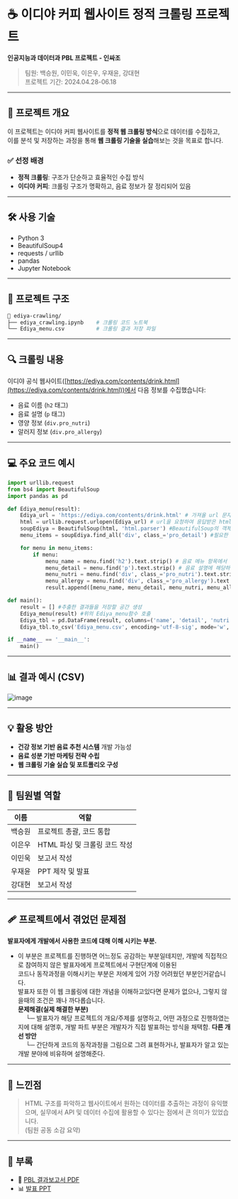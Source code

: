 
# ☕ 이디야 커피 웹사이트 정적 크롤링 프로젝트

**인공지능과 데이터과 PBL 프로젝트 - 인싸조**  
> 팀원: 백승원, 이민욱, 이은우, 우재윤, 강대현  
> 프로젝트 기간: 2024.04.28-06.18

---

## 📌 프로젝트 개요

이 프로젝트는 이디야 커피 웹사이트를 **정적 웹 크롤링 방식**으로 데이터를 수집하고, </br>
이를 분석 및 저장하는 과정을 통해 **웹 크롤링 기술을 실습**해보는 것을 목표로 합니다.  

### ✅ 선정 배경
- **정적 크롤링**: 구조가 단순하고 효율적인 수집 방식
- **이디야 커피**: 크롤링 구조가 명확하고, 음료 정보가 잘 정리되어 있음

---

## 🛠️ 사용 기술

- Python 3
- BeautifulSoup4
- requests / urllib
- pandas
- Jupyter Notebook

---

## 🧱 프로젝트 구조

```bash
📁 ediya-crawling/
├── ediya_crawling.ipynb    # 크롤링 코드 노트북
└── Ediya_menu.csv          # 크롤링 결과 저장 파일
```

---

## 🔍 크롤링 내용

이디야 공식 웹사이트([https://ediya.com/contents/drink.html](https://ediya.com/contents/drink.html))에서 다음 정보를 수집했습니다:

- 음료 이름 (`h2` 태그)
- 음료 설명 (`p` 태그)
- 영양 정보 (`div.pro_nutri`)
- 알러지 정보 (`div.pro_allergy`)

---

## 💻 주요 코드 예시

```python
import urllib.request
from bs4 import BeautifulSoup
import pandas as pd

def Ediya_menu(result):
    Ediya_url = 'https://ediya.com/contents/drink.html' # 가져올 url 문자열로 입력
    html = urllib.request.urlopen(Ediya_url) # url을 요청하여 응답받은 html이 담긴 자료를 받아와서 저장함.
    soupEdiya = BeautifulSoup(html, 'html.parser') #BeautifulSoup의 객체를 생성함.(html을 잘 정리된 형태로 변환)
    menu_items = soupEdiya.find_all('div', class_='pro_detail') #필요한 항목의 태그와 클래스를 분석하여 파싱한다.

    for menu in menu_items:
        if menu:
            menu_name = menu.find('h2').text.strip() # 음료 메뉴 항목에서 음료 이름에 해당하는 부분 추출
            menu_detail = menu.find('p').text.strip() # 음료 설명에 해당하는 부분 추출
            menu_nutri = menu.find('div', class_='pro_nutri').text.strip()  # 음료 영양분에 해당하는 부분 추출
            menu_allergy = menu.find('div', class_='pro_allergy').text.strip() # 알러지 성분에 해당하는 부분 추출
            result.append([menu_name, menu_detail, menu_nutri, menu_allergy]) # 추출한 결과들을 result에 추가 저장

def main():
    result = [] #추출한 결과들을 저장할 공간 생성
    Ediya_menu(result) #위의 Ediya_menu함수 호출
    Ediya_tbl = pd.DataFrame(result, columns=('name', 'detail', 'nutri', 'allergy')) #추출한 결과를 데이터프레임으로 저장
    Ediya_tbl.to_csv('Ediya_menu.csv', encoding='utf-8-sig', mode='w', index=False) # Ediya_menu.csv파일로 저장

if __name__ == '__main__':
    main()

```

---

## 📊 결과 예시 (CSV)

![image](https://github.com/user-attachments/assets/6aba4dac-4db7-462b-8718-dc316e0efefd)


---

## 💡 활용 방안

- **건강 정보 기반 음료 추천 시스템** 개발 가능성
- **음료 성분 기반 마케팅 전략 수립**
- **웹 크롤링 기술 실습 및 포트폴리오 구성**

---

## 🧠 팀원별 역할

| 이름     | 역할                      |
|----------|---------------------------|
| 백승원   | 프로젝트 총괄, 코드 통합     |
| 이은우   | HTML 파싱 및 크롤링 코드 작성 |
| 이민욱   | 보고서 작성 |
| 우재윤   | PPT 제작 및 발표   |
| 강대현   | 보고서 작성  |

---

## 🩹 프로젝트에서 겪었던 문제점
**발표자에게 개발에서 사용한 코드에 대해 이해 시키는 부분.**
   - 이 부분은 프로젝트를 진행하면 어느정도 공감하는 부분일테지만, 개발에 직접적으로 참여하지 않은 발표자에게 프로젝트에서 구현단계에 이용된 <br/> 코드나 동작과정을 이해시키는 부분은 저에게 있어 가장 어려웠던 부분인거같습니다.<br/>
     발표자 또한 이 웹 크롤링에 대한 개념을 이해하고있다면 문제가 없으나, 그렇지 않을때의 조건은 꽤나 까다롭습니다.<br/>
    **문제해결(실제 해결한 부분)**<br/>
       └─ 발표자가 해당 프로젝트의 개요/주제를 설명하고, 어떤 과정으로 진행하였는지에 대해 설명후, 개발 파트 부분은 개발자가 직접 발표하는 방식을 채택함.
    **다른 개선 방안**<br/>
       └─ 간단하게 코드의 동작과정을 그림으로 그려 표현하거나, 발표자가 알고 있는 개발 분야에 비유하며 설명해준다.<br/>
---

## 📝 느낀점

> HTML 구조를 파악하고 웹사이트에서 원하는 데이터를 추출하는 과정이 유익했으며, 실무에서 API 및 데이터 수집에 활용할 수 있다는 점에서 큰 의미가 있었습니다.  
> (팀원 공동 소감 요약)

---

## 📎 부록

- 📄 [PBL 결과보고서 PDF](https://github.com/DavidMao8849/Web_Crawler/blob/a832aefc29e70cc5bcf0ebabeb979df046783f9e/docs/%EC%9D%B8%EA%B3%B5%EC%A7%80%EB%8A%A5%EA%B3%BC%20%EB%8D%B0%EC%9D%B4%ED%84%B0%EA%B3%BC%ED%95%99%20PBL%20%EA%B2%B0%EA%B3%BC%EB%B3%B4%EA%B3%A0%EC%84%9C_%EC%9D%B8%EC%8B%B8%EC%A1%B0(0613).pdf)
- 📊 [발표 PPT](https://github.com/DavidMao8849/Web_Crawler/blob/a832aefc29e70cc5bcf0ebabeb979df046783f9e/docs/%EC%9D%B8%EA%B3%B5%EC%A7%80%EB%8A%A5%EA%B3%BC%20%EB%8D%B0%EC%9D%B4%ED%84%B0%EA%B3%BC%ED%95%99%20%EC%9D%B8%EC%8B%B8%EC%A1%B0%20%ED%8C%80%ED%94%84%EB%A1%9C%EC%A0%9D%ED%8A%B8%20%EB%B0%9C%ED%91%9C%20PPT.pptx)
